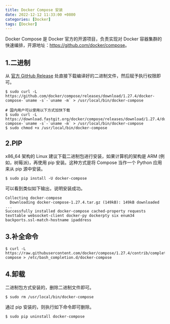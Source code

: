 ```yaml
---
title: Docker Compose 安装
date: 2022-12-12 11:33:00 +0800
categories: [Docker]
tags: [Docker]
---
```


Docker Compose 是 Docker 官方的开源项目，负责实现对 Docker 容器集群的快速编排，开源地址：<https://github.com/docker/compose>。


## 1.二进制
从 [官方 GitHub Release](https://github.com/docker/compose/releases) 处直接下载编译好的二进制文件，然后赋予执行权限即可。
```shell
$ sudo curl -L https://github.com/docker/compose/releases/download/1.27.4/docker-compose-`uname -s`-`uname -m` > /usr/local/bin/docker-compose

# 国内用户可以使用以下方式加快下载
$ sudo curl -L https://download.fastgit.org/docker/compose/releases/download/1.27.4/docker-compose-`uname -s`-`uname -m` > /usr/local/bin/docker-compose
$ sudo chmod +x /usr/local/bin/docker-compose
```

## 2.PIP
x86_64 架构的 Linux 建议下载二进制包进行安装，如果计算机的架构是 ARM (例如，树莓派)，再使用 pip 安装。这种方式是将 Compose 当作一个 Python 应用来从 pip 源中安装。
```shell
$ sudo pip install -U docker-compose
```

可以看到类似如下输出，说明安装成功。
```shell
Collecting docker-compose
  Downloading docker-compose-1.27.4.tar.gz (149kB): 149kB downloaded
...
Successfully installed docker-compose cached-property requests texttable websocket-client docker-py dockerpty six enum34 backports.ssl-match-hostname ipaddress
```

## 3.补全命令
```shell
$ curl -L https://raw.githubusercontent.com/docker/compose/1.27.4/contrib/completion/bash/docker-compose > /etc/bash_completion.d/docker-compose
```

## 4.卸载
二进制包方式安装的，删除二进制文件即可。
```shell
$ sudo rm /usr/local/bin/docker-compose
```
通过 pip 安装的，则执行如下命令即可删除。
```shell
$ sudo pip uninstall docker-compose
```